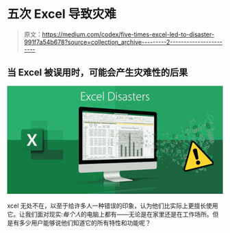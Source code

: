 # 五次 Excel 导致灾难

> 原文：<https://medium.com/codex/five-times-excel-led-to-disaster-991f7a54b678?source=collection_archive---------2----------------------->

## 当 Excel 被误用时，可能会产生灾难性的后果

![](img/d34a701a7703b0229c1775d40f47268c.png)

xcel 无处不在，以至于给许多人一种错误的印象，认为他们比实际上更擅长使用它。让我们面对现实:*每个人*的电脑上都有——无论是在家里还是在工作场所。但是有多少用户能够说他们知道它的所有特性和功能呢？
